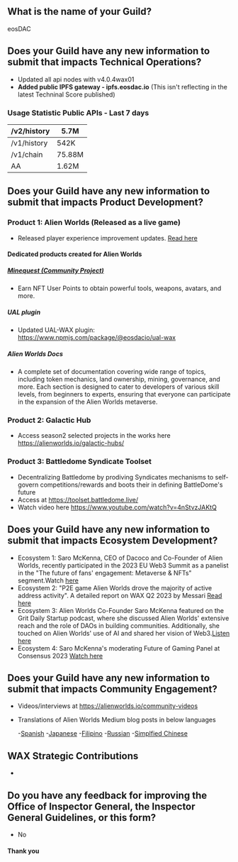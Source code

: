 ## What is the name of your Guild?

eosDAC

## Does your Guild have any new information to submit that impacts Technical Operations?
- Updated all api nodes with v4.0.4wax01
- **Added public IPFS gateway - ipfs.eosdac.io** (This isn't reflecting in the latest Techninal Score published)

### Usage Statistic Public APIs - Last 7 days

/v2/history|5.7M
-----|-----
/v1/history|542K
/v1/chain|75.88M
AA|1.62M

## Does your Guild have any new information to submit that impacts Product Development?

### Product 1: Alien Worlds (Released as a live game)


- Released player experience improvement updates. [Read here](https://alienworlds.medium.com/player-experience-improvements-2-6-0-onboarding-62ef547ac05b)

#### Dedicated products created for Alien Worlds

##### [Minequest (Community Project)](https://minecraft.eosusa.io/)

- Earn NFT User Points to obtain powerful tools, weapons, avatars, and more. 


##### UAL plugin

- Updated UAL-WAX plugin: https://www.npmjs.com/package/@eosdacio/ual-wax

##### Alien Worlds Docs
- A complete set of documentation covering wide range of topics, including token mechanics, land ownership, mining, governance, and more. Each section is designed to cater to developers of various skill levels, from beginners to experts, ensuring that everyone can participate in the expansion of the Alien Worlds metaverse.


### Product 2: Galactic Hub
- Access season2 selected projects in the works here https://alienworlds.io/galactic-hubs/

### Product 3: Battledome Syndicate Toolset
- Decentralizing Battledome by prodiving Syndicates mechanisms to self-govern competitions/rewards and boots their in defining BattleDome's future
- Access at https://toolset.battledome.live/
- Watch video here https://www.youtube.com/watch?v=4nStvzJAKtQ

	
## Does your Guild have any new information to submit that impacts Ecosystem Development?
- Ecosystem 1: Saro McKenna, CEO of Dacoco and Co-Founder of Alien Worlds, recently participated in the 2023 EU Web3 Summit as a panelist in the "The future of fans' engagement: Metaverse & NFTs" segment.Watch [here](https://www.youtube.com/watch?v=70OKZn7OWx4&t=18756s) 
- Ecosystem 2: "P2E game Alien Worlds drove the majority of active address activity". A detailed report on WAX Q2 2023 by Messari [Read here](https://messari.io/report/state-of-wax-q2-2023?referrer=all-research)
- Ecosystem 3: Alien Worlds Co-Founder Saro McKenna featured on the Grit Daily Startup podcast, where she discussed Alien Worlds' extensive reach and the role of DAOs in building communities. Additionally, she touched on Alien Worlds' use of AI and shared her vision of Web3.[Listen here](https://podcasts.apple.com/us/podcast/whats-next-for-web3-anne-ahola-ward-circleclick-calanthia/id1601681639?i=1000612333021)
- Ecosystem 4: Saro McKenna's moderating Future of Gaming Panel at Consensus 2023 [Watch here](https://www.youtube.com/watch?v=teXfotQ9TP4&t=77s)

## Does your Guild have any new information to submit that impacts Community Engagement?
- Videos/interviews at https://alienworlds.io/community-videos
- Translations of Alien Worlds Medium blog posts in below languages

	-[Spanish](https://medium.com/alien-worlds-es)
	-[Japanese](https://medium.com/alien-worlds-jp)
	-[Filipino](https://medium.com/alien-worlds-ph)
	-[Russian](https://medium.com/alien-worlds-ru)
	-[Simplfied Chinese](https://medium.com/alien-worlds-zh)

## WAX Strategic Contributions 
- 

## Do you have any feedback for improving the Office of Inspector General, the Inspector General Guidelines, or this form?
- No

#### Thank you


                                                                                                                                                                                                                                                                                                                                                             